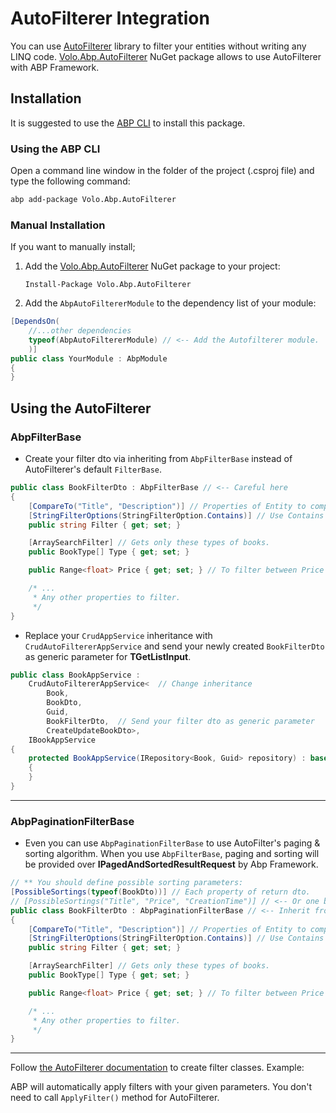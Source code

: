 # AutoFilterer Integration

You can use [AutoFilterer](https://github.com/enisn/AutoFilterer) library to filter your entities without writing any LINQ code. [Volo.Abp.AutoFilterer](https://www.nuget.org/packages/Volo.Abp.AutoFilterer) NuGet package allows to use AutoFilterer with ABP Framework.

## Installation

It is suggested to use the [ABP CLI](CLI.md) to install this package.

### Using the ABP CLI

Open a command line window in the folder of the project (.csproj file) and type the following command:

````bash
abp add-package Volo.Abp.AutoFilterer
````

### Manual Installation

If you want to manually install;

1. Add the [Volo.Abp.AutoFilterer](https://www.nuget.org/packages/Volo.Abp.AutoFilterer) NuGet package to your project:

   ````
   Install-Package Volo.Abp.AutoFilterer
   ````

2.  Add the `AbpAutoFiltererModule` to the dependency list of your module:

````csharp
[DependsOn(
    //...other dependencies
    typeof(AbpAutoFiltererModule) // <-- Add the Autofilterer module.
    )]
public class YourModule : AbpModule
{
}
````

## Using the AutoFilterer

### AbpFilterBase

- Create your filter dto via inheriting from `AbpFilterBase` instead of AutoFilterer's default `FilterBase`.

```csharp
public class BookFilterDto : AbpFilterBase // <-- Careful here
{
    [CompareTo("Title", "Description")] // Properties of Entity to compare.
    [StringFilterOptions(StringFilterOption.Contains)] // Use Contains method instead of exact value.
    public string Filter { get; set; }

    [ArraySearchFilter] // Gets only these types of books.
    public BookType[] Type { get; set; }

    public Range<float> Price { get; set; } // To filter between Price range.

    /* ... 
     * Any other properties to filter.
     */
}
```

- Replace your `CrudAppService` inheritance with `CrudAutoFiltererAppService` and send your newly created `BookFilterDto` as generic parameter for **TGetListInput**.


```csharp
public class BookAppService :
    CrudAutoFiltererAppService<  // Change inheritance
        Book,
        BookDto,
        Guid, 
        BookFilterDto,  // Send your filter dto as generic parameter
        CreateUpdateBookDto>,
    IBookAppService
{
    protected BookAppService(IRepository<Book, Guid> repository) : base(repository)
    {
    }
}
```

---

### AbpPaginationFilterBase

- Even you can use `AbpPaginationFilterBase` to use AutoFilter's paging & sorting algorithm. When you use `AbpFilterBase`, paging and sorting will be provided over **IPagedAndSortedResultRequest**  by Abp Framework.

```csharp
// ** You should define possible sorting parameters:
[PossibleSortings(typeof(BookDto))] // Each property of return dto.
// [PossibleSortings("Title", "Price", "CreationTime")] // <-- Or one by one
public class BookFilterDto : AbpPaginationFilterBase // <-- Inherit from
{
    [CompareTo("Title", "Description")] // Properties of Entity to compare.
    [StringFilterOptions(StringFilterOption.Contains)] // Use Contains method instead of exact value.
    public string Filter { get; set; }

    [ArraySearchFilter] // Gets only these types of books.
    public BookType[] Type { get; set; }

    public Range<float> Price { get; set; } // To filter between Price range.

    /* ... 
     * Any other properties to filter.
     */
}
```
---

Follow [the AutoFilterer documentation](https://github.com/enisn/AutoFilterer/wiki) to create filter classes.  Example:

ABP will automatically apply filters with your given parameters. You don't need to call `ApplyFilter()` method for AutoFilterer.
